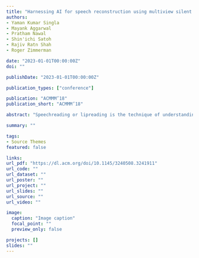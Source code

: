 ```yaml
---
title: "Harnessing AI for speech reconstruction using multiview silent video feed"
authors:
- Yaman Kumar Singla
- Mayank Aggarwal
- Pratham Nawal
- Shin'ichi Satoh
- Rajiv Ratn Shah
- Roger Zimmerman

date: "2023-01-01T00:00:00Z"
doi: ""

publishDate: "2023-01-01T00:00:00Z"

publication_types: ["conference"]

publication: "ACMMM’18"
publication_short: "ACMMM’18"

abstract: "Speechreading or lipreading is the technique of understanding and getting phonetic features from a speaker's visual features such as movement of lips, face, teeth and tongue. It has a wide range of multimedia applications such as in surveillance, Internet telephony, and as an aid to a person with hearing impairments. However, most of the work in speechreading has been limited to text generation from silent videos. Recently, research has started venturing into generating (audio) speech from silent video sequences but there have been no developments thus far in dealing with divergent views and poses of a speaker. Thus although, we have multiple camera feeds for the speech of a user, but we have failed in using these multiple video feeds for dealing with the different poses. To this end, this paper presents the world's first ever multi-view speech reading and reconstruction system. This work encompasses the boundaries of multimedia research by putting forth a model which leverages silent video feeds from multiple cameras recording the same subject to generate intelligent speech for a speaker. Initial results confirm the usefulness of exploiting multiple camera views in building an efficient speech reading and reconstruction system. It further shows the optimal placement of cameras which would lead to the maximum intelligibility of speech. Next, it lays out various innovative applications for the proposed system focusing on its potential prodigious impact in not just security arena but in many other multimedia analytics problems."

summary: ""

tags:
- Source Themes
featured: false

links:
url_pdf: "https://dl.acm.org/doi/10.1145/3240508.3241911"
url_code: ""
url_dataset: ""
url_poster: ""
url_project: ""
url_slides: ""
url_source: ""
url_video: ""

image:
  caption: "Image caption"
  focal_point: ""
  preview_only: false

projects: []
slides: ""
---
```

